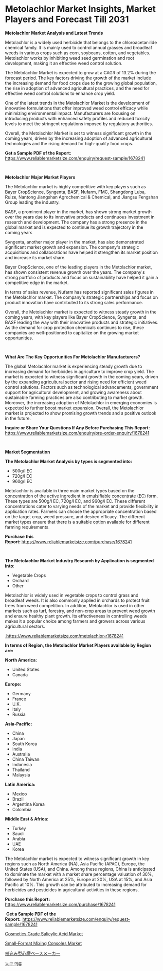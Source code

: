<p><h1>Metolachlor Market Insights, Market Players and Forecast Till 2031</h1></p><p><strong>Metolachlor Market Analysis and Latest Trends</strong></p>
<p><p>Metolachlor is a widely used herbicide that belongs to the chloroacetanilide chemical family. It is mainly used to control annual grasses and broadleaf weeds in various crops such as corn, soybeans, cotton, and vegetables. Metolachlor works by inhibiting weed seed germination and root development, making it an effective weed control solution.</p><p>The Metolachlor Market is expected to grow at a CAGR of 13.2% during the forecast period. The key factors driving the growth of the market include the increasing demand for food crops due to the growing global population, the rise in adoption of advanced agricultural practices, and the need for effective weed control solutions to enhance crop yield.</p><p>One of the latest trends in the Metolachlor Market is the development of innovative formulations that offer improved weed control efficacy while minimizing environmental impact. Manufacturers are focusing on introducing products with enhanced safety profiles and reduced toxicity levels to meet the stringent regulations imposed by regulatory authorities.</p><p>Overall, the Metolachlor Market is set to witness significant growth in the coming years, driven by the increasing adoption of advanced agricultural technologies and the rising demand for high-quality food crops.</p></p>
<p><strong>Get a Sample PDF of the Report:&nbsp;</strong> <a href="https://www.reliablemarketsize.com/enquiry/request-sample/1678241">https://www.reliablemarketsize.com/enquiry/request-sample/1678241</a></p>
<p>&nbsp;</p>
<p><strong>Metolachlor Major Market Players</strong></p>
<p><p>The Metolachlor market is highly competitive with key players such as Bayer CropScience, Syngenta, BASF, Nufarm, FMC, Shangdong Luba, Ruize, Nantong Jiangshan Agrochemical & Chemical, and Jiangsu Fengshan Group leading the industry.</p><p>BASF, a prominent player in the market, has shown strong market growth over the years due to its innovative products and continuous investment in research and development. The company has a strong presence in the global market and is expected to continue its growth trajectory in the coming years.</p><p>Syngenta, another major player in the market, has also demonstrated significant market growth and expansion. The company's strategic acquisitions and collaborations have helped it strengthen its market position and increase its market share.</p><p>Bayer CropScience, one of the leading players in the Metolachlor market, has shown consistent revenue growth over the years. The company's strong portfolio of products and focus on sustainability have helped it gain a competitive edge in the market.</p><p>In terms of sales revenue, Nufarm has reported significant sales figures in the Metolachlor market. The company's strategic partnerships and focus on product innovation have contributed to its strong sales performance.</p><p>Overall, the Metolachlor market is expected to witness steady growth in the coming years, with key players like Bayer CropScience, Syngenta, and BASF leading the way with their innovative products and strategic initiatives. As the demand for crop protection chemicals continues to rise, these companies are well-positioned to capitalize on the growing market opportunities.</p></p>
<p>&nbsp;</p>
<p><strong>What Are The Key Opportunities For Metolachlor Manufacturers?</strong></p>
<p><p>The global Metolachlor market is experiencing steady growth due to increasing demand for herbicides in agriculture to improve crop yield. The market is expected to witness significant growth in the coming years, driven by the expanding agricultural sector and rising need for efficient weed control solutions. Factors such as technological advancements, government support for agricultural development, and growing awareness about sustainable farming practices are also contributing to market growth. Moreover, the increasing adoption of Metolachlor in emerging economies is expected to further boost market expansion. Overall, the Metolachlor market is projected to show promising growth trends and a positive outlook in the future.</p></p>
<p><strong>Inquire or Share Your Questions If Any Before Purchasing This Report:</strong> <a href="https://www.reliablemarketsize.com/enquiry/pre-order-enquiry/1678241">https://www.reliablemarketsize.com/enquiry/pre-order-enquiry/1678241</a></p>
<p>&nbsp;</p>
<p><strong>Market Segmentation</strong></p>
<p><strong>The Metolachlor Market Analysis by types is segmented into:</strong></p>
<p><ul><li>500g/l EC</li><li>720g/l EC</li><li>960g/l EC</li></ul></p>
<p><p>Metolachlor is available in three main market types based on the concentration of the active ingredient in emulsifiable concentrate (EC) form. These types are 500g/l EC, 720g/l EC, and 960g/l EC. These different concentrations cater to varying needs of the market and provide flexibility in application rates. Farmers can choose the appropriate concentration based on the target crop, weed pressure, and desired efficacy. The different market types ensure that there is a suitable option available for different farming requirements.</p></p>
<p><strong>Purchase this Report:&nbsp;</strong><a href="https://www.reliablemarketsize.com/purchase/1678241">https://www.reliablemarketsize.com/purchase/1678241</a></p>
<p>&nbsp;</p>
<p><strong>The Metolachlor Market Industry Research by Application is segmented into:</strong></p>
<p><ul><li>Vegetable Crops</li><li>Orchard</li><li>Other</li></ul></p>
<p><p>Metolachlor is widely used in vegetable crops to control grass and broadleaf weeds. It is also commonly applied in orchards to protect fruit trees from weed competition. In addition, Metolachlor is used in other markets such as turf, forestry, and non-crop areas to prevent weed growth and ensure healthy plant growth. Its effectiveness in controlling weeds makes it a popular choice among farmers and growers across various agricultural sectors.</p></p>
<p><a href="https://www.reliablemarketsize.com/metolachlor-r1678241">&nbsp;https://www.reliablemarketsize.com/metolachlor-r1678241</a></p>
<p><strong>In terms of Region, the Metolachlor Market Players available by Region are:</strong></p>
<p>
    <p> <strong> North America: </strong>
        <ul>
            <li>United States</li>
            <li>Canada</li>
        </ul>
        </p> 
    <p> <strong> Europe: </strong>
        <ul>
            <li>Germany</li>
            <li>France</li>
            <li>U.K.</li>
            <li>Italy</li>
            <li>Russia</li>
        </ul>
        </p> 
    <p> <strong> Asia-Pacific: </strong>
        <ul>
            <li>China</li>
            <li>Japan</li>
            <li>South Korea</li>
            <li>India</li>
            <li>Australia</li>
            <li>China Taiwan</li>
            <li>Indonesia</li>
            <li>Thailand</li>
            <li>Malaysia</li>
        </ul>
        </p> 
    <p> <strong> Latin America: </strong>
        <ul>
            <li>Mexico</li>
            <li>Brazil</li>
            <li>Argentina Korea</li>
            <li>Colombia</li>
        </ul>
        </p> 
    <p> <strong> Middle East & Africa: </strong>
        <ul>
            <li>Turkey</li>
            <li>Saudi</li>
            <li>Arabia</li>
            <li>UAE</li>
            <li>Korea</li>
        </ul>
    </p>
    </p>
<p><p>The Metolachlor market is expected to witness significant growth in key regions such as North America (NA), Asia Pacific (APAC), Europe, the United States (USA), and China. Among these regions, China is anticipated to dominate the market with a market share percentage valuation of 30%, followed by North America at 25%, Europe at 20%, USA at 15%, and Asia Pacific at 10%. This growth can be attributed to increasing demand for herbicides and pesticides in agricultural activities in these regions.</p></p>
<p><strong>Purchase this Report: </strong><a href="https://www.reliablemarketsize.com/purchase/1678241">https://www.reliablemarketsize.com/purchase/1678241</a></p>
<p>&nbsp;<strong>Get a Sample PDF of the Report:&nbsp;&nbsp;</strong><a href="https://www.reliablemarketsize.com/enquiry/request-sample/1678241">https://www.reliablemarketsize.com/enquiry/request-sample/1678241</a></p>
<p><strong></strong></p>
<p><p><a href="https://medium.com/@belaayi865/insights-into-the-cosmetics-grade-salicylic-acid-market-market-players-market-size-geographical-cbdf49140dd9">Cosmetics Grade Salicylic Acid Market</a></p><p><a href="https://medium.com/@erinveum/global-small-format-mixing-consoles-market-exploring-market-share-market-trends-and-future-2a53746f1d01">Small-Format Mixing Consoles Market</a></p><p><a href="https://github.com/ycmtqqhvk3273/Market-Research-Report-List-3/blob/main/4484893193434.md">植込み型心臓ペースメーカー</a></p><p><a href="https://github.com/lkwggful07722/Market-Research-Report-List-3/blob/main/21912373335.md">농구 의류</a></p></p>
